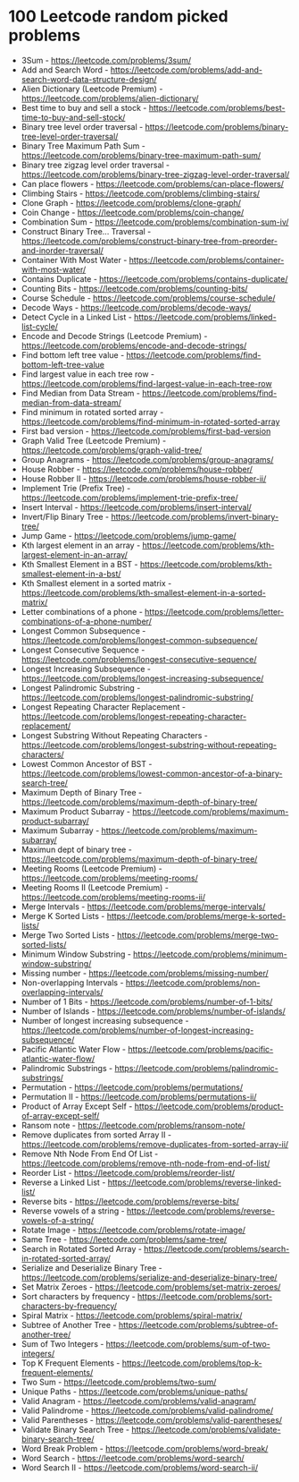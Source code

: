 # 100 Leetcode random picked problems 
- 3Sum - https://leetcode.com/problems/3sum/
- Add and Search Word - https://leetcode.com/problems/add-and-search-word-data-structure-design/
- Alien Dictionary (Leetcode Premium) - https://leetcode.com/problems/alien-dictionary/
- Best time to buy and sell a stock - https://leetcode.com/problems/best-time-to-buy-and-sell-stock/
- Binary tree level order traversal - https://leetcode.com/problems/binary-tree-level-order-traversal/
- Binary Tree Maximum Path Sum - https://leetcode.com/problems/binary-tree-maximum-path-sum/
- Binary tree zigzag level order traversal - https://leetcode.com/problems/binary-tree-zigzag-level-order-traversal/
- Can place flowers - https://leetcode.com/problems/can-place-flowers/
- Climbing Stairs - https://leetcode.com/problems/climbing-stairs/
- Clone Graph - https://leetcode.com/problems/clone-graph/
- Coin Change - https://leetcode.com/problems/coin-change/
- Combination Sum - https://leetcode.com/problems/combination-sum-iv/
- Construct Binary Tree... Traversal - https://leetcode.com/problems/construct-binary-tree-from-preorder-and-inorder-traversal/
- Container With Most Water - https://leetcode.com/problems/container-with-most-water/
- Contains Duplicate - https://leetcode.com/problems/contains-duplicate/
- Counting Bits - https://leetcode.com/problems/counting-bits/
- Course Schedule - https://leetcode.com/problems/course-schedule/
- Decode Ways - https://leetcode.com/problems/decode-ways/
- Detect Cycle in a Linked List - https://leetcode.com/problems/linked-list-cycle/
- Encode and Decode Strings (Leetcode Premium) - https://leetcode.com/problems/encode-and-decode-strings/
- Find bottom left tree value - https://leetcode.com/problems/find-bottom-left-tree-value
- Find largest value in each tree row - https://leetcode.com/problems/find-largest-value-in-each-tree-row
- Find Median from Data Stream - https://leetcode.com/problems/find-median-from-data-stream/
- Find minimum in rotated sorted array - https://leetcode.com/problems/find-minimum-in-rotated-sorted-array
- First bad version - https://leetcode.com/problems/first-bad-version
- Graph Valid Tree (Leetcode Premium) - https://leetcode.com/problems/graph-valid-tree/
- Group Anagrams - https://leetcode.com/problems/group-anagrams/
- House Robber - https://leetcode.com/problems/house-robber/
- House Robber II - https://leetcode.com/problems/house-robber-ii/
- Implement Trie (Prefix Tree) - https://leetcode.com/problems/implement-trie-prefix-tree/
- Insert Interval - https://leetcode.com/problems/insert-interval/
- Invert/Flip Binary Tree - https://leetcode.com/problems/invert-binary-tree/
- Jump Game - https://leetcode.com/problems/jump-game/
- Kth largest element in an array - https://leetcode.com/problems/kth-largest-element-in-an-array/
- Kth Smallest Element in a BST - https://leetcode.com/problems/kth-smallest-element-in-a-bst/
- Kth Smallest element in a sorted matrix - https://leetcode.com/problems/kth-smallest-element-in-a-sorted-matrix/
- Letter combinations of a phone - https://leetcode.com/problems/letter-combinations-of-a-phone-number/
- Longest Common Subsequence - https://leetcode.com/problems/longest-common-subsequence/
- Longest Consecutive Sequence - https://leetcode.com/problems/longest-consecutive-sequence/
- Longest Increasing Subsequence - https://leetcode.com/problems/longest-increasing-subsequence/
- Longest Palindromic Substring - https://leetcode.com/problems/longest-palindromic-substring/
- Longest Repeating Character Replacement - https://leetcode.com/problems/longest-repeating-character-replacement/
- Longest Substring Without Repeating Characters - https://leetcode.com/problems/longest-substring-without-repeating-characters/
- Lowest Common Ancestor of BST - https://leetcode.com/problems/lowest-common-ancestor-of-a-binary-search-tree/
- Maximum Depth of Binary Tree - https://leetcode.com/problems/maximum-depth-of-binary-tree/
- Maximum Product Subarray - https://leetcode.com/problems/maximum-product-subarray/
- Maximum Subarray - https://leetcode.com/problems/maximum-subarray/
- Maximun dept of binary tree - https://leetcode.com/problems/maximum-depth-of-binary-tree/
- Meeting Rooms (Leetcode Premium) - https://leetcode.com/problems/meeting-rooms/
- Meeting Rooms II (Leetcode Premium) - https://leetcode.com/problems/meeting-rooms-ii/
- Merge Intervals - https://leetcode.com/problems/merge-intervals/
- Merge K Sorted Lists - https://leetcode.com/problems/merge-k-sorted-lists/
- Merge Two Sorted Lists - https://leetcode.com/problems/merge-two-sorted-lists/
- Minimum Window Substring - https://leetcode.com/problems/minimum-window-substring/
- Missing number - https://leetcode.com/problems/missing-number/
- Non-overlapping Intervals - https://leetcode.com/problems/non-overlapping-intervals/
- Number of 1 Bits - https://leetcode.com/problems/number-of-1-bits/
- Number of Islands - https://leetcode.com/problems/number-of-islands/
- Number of longest increasing subsequence - https://leetcode.com/problems/number-of-longest-increasing-subsequence/
- Pacific Atlantic Water Flow - https://leetcode.com/problems/pacific-atlantic-water-flow/
- Palindromic Substrings - https://leetcode.com/problems/palindromic-substrings/
- Permutation - https://leetcode.com/problems/permutations/
- Permutation II - https://leetcode.com/problems/permutations-ii/
- Product of Array Except Self - https://leetcode.com/problems/product-of-array-except-self/
- Ransom note - https://leetcode.com/problems/ransom-note/
- Remove duplicates from sorted Array II - https://leetcode.com/problems/remove-duplicates-from-sorted-array-ii/
- Remove Nth Node From End Of List - https://leetcode.com/problems/remove-nth-node-from-end-of-list/
- Reorder List - https://leetcode.com/problems/reorder-list/
- Reverse a Linked List - https://leetcode.com/problems/reverse-linked-list/
- Reverse bits - https://leetcode.com/problems/reverse-bits/
- Reverse vowels of a string - https://leetcode.com/problems/reverse-vowels-of-a-string/
- Rotate Image - https://leetcode.com/problems/rotate-image/
- Same Tree - https://leetcode.com/problems/same-tree/
- Search in Rotated Sorted Array - https://leetcode.com/problems/search-in-rotated-sorted-array/
- Serialize and Deserialize Binary Tree - https://leetcode.com/problems/serialize-and-deserialize-binary-tree/
- Set Matrix Zeroes - https://leetcode.com/problems/set-matrix-zeroes/
- Sort characters by frequency - https://leetcode.com/problems/sort-characters-by-frequency/
- Spiral Matrix - https://leetcode.com/problems/spiral-matrix/
- Subtree of Another Tree - https://leetcode.com/problems/subtree-of-another-tree/
- Sum of Two Integers - https://leetcode.com/problems/sum-of-two-integers/
- Top K Frequent Elements - https://leetcode.com/problems/top-k-frequent-elements/
- Two Sum - https://leetcode.com/problems/two-sum/
- Unique Paths - https://leetcode.com/problems/unique-paths/
- Valid Anagram - https://leetcode.com/problems/valid-anagram/
- Valid Palindrome - https://leetcode.com/problems/valid-palindrome/
- Valid Parentheses - https://leetcode.com/problems/valid-parentheses/
- Validate Binary Search Tree - https://leetcode.com/problems/validate-binary-search-tree/
- Word Break Problem - https://leetcode.com/problems/word-break/
- Word Search - https://leetcode.com/problems/word-search/
- Word Search II - https://leetcode.com/problems/word-search-ii/